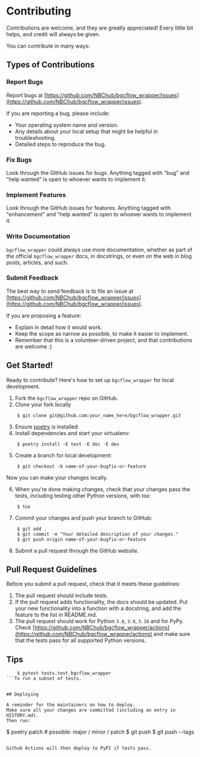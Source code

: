 # Contributing

Contributions are welcome, and they are greatly appreciated! Every little bit
helps, and credit will always be given.

You can contribute in many ways:

## Types of Contributions

### Report Bugs

Report bugs at [https://github.com/NBChub/bgcflow_wrapper/issues](https://github.com/NBChub/bgcflow_wrapper/issues).

If you are reporting a bug, please include:

* Your operating system name and version.
* Any details about your local setup that might be helpful in troubleshooting.
* Detailed steps to reproduce the bug.

### Fix Bugs

Look through the GitHub issues for bugs. Anything tagged with "bug" and "help
wanted" is open to whoever wants to implement it.

### Implement Features

Look through the GitHub issues for features. Anything tagged with "enhancement"
and "help wanted" is open to whoever wants to implement it.

### Write Documentation

`bgcflow_wrapper` could always use more documentation, whether as part of the
official `bgcflow_wrapper` docs, in docstrings, or even on the web in blog posts,
articles, and such.

### Submit Feedback

The best way to send feedback is to file an issue at [https://github.com/NBChub/bgcflow_wrapper/issues](https://github.com/NBChub/bgcflow_wrapper/issues).

If you are proposing a feature:

* Explain in detail how it would work.
* Keep the scope as narrow as possible, to make it easier to implement.
* Remember that this is a volunteer-driven project, and that contributions
  are welcome :)

## Get Started!

Ready to contribute? Here's how to set up `bgcflow_wrapper` for local development.

1. Fork the `bgcflow_wrapper` repo on GitHub.
2. Clone your fork locally

```
    $ git clone git@github.com:your_name_here/bgcflow_wrapper.git
```

3. Ensure [poetry](https://python-poetry.org/docs/) is installed.
4. Install dependencies and start your virtualenv:

```
    $ poetry install -E test -E doc -E dev
```

5. Create a branch for local development:

```
    $ git checkout -b name-of-your-bugfix-or-feature
```

   Now you can make your changes locally.

6. When you're done making changes, check that your changes pass the
   tests, including testing other Python versions, with tox:

```
    $ tox
```

7. Commit your changes and push your branch to GitHub:

```
    $ git add .
    $ git commit -m "Your detailed description of your changes."
    $ git push origin name-of-your-bugfix-or-feature
```

8. Submit a pull request through the GitHub website.

## Pull Request Guidelines

Before you submit a pull request, check that it meets these guidelines:

1. The pull request should include tests.
2. If the pull request adds functionality, the docs should be updated. Put
   your new functionality into a function with a docstring, and add the
   feature to the list in README.md.
3. The pull request should work for Python `3.8`, `3.9`, `3.10` and for PyPy. Check
   [https://github.com/NBChub/bgcflow_wrapper/actions](https://github.com/NBChub/bgcflow_wrapper/actions)
   and make sure that the tests pass for all supported Python versions.

## Tips
```
    $ pytest tests.test_bgcflow_wrapper
```To run a subset of tests.


## Deploying

A reminder for the maintainers on how to deploy.
Make sure all your changes are committed (including an entry in HISTORY.md).
Then run:

```
$ poetry patch # possible: major / minor / patch
$ git push
$ git push --tags
```

Github Actions will then deploy to PyPI if tests pass.
